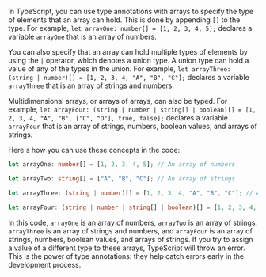 In TypeScript, you can use type annotations with arrays to specify the type of elements that an array can hold. This is done by appending `[]` to the type. For example, `let arrayOne: number[] = [1, 2, 3, 4, 5];` declares a variable `arrayOne` that is an array of numbers.

You can also specify that an array can hold multiple types of elements by using the `|` operator, which denotes a union type. A union type can hold a value of any of the types in the union. For example, `let arrayThree: (string | number)[] = [1, 2, 3, 4, "A", "B", "C"];` declares a variable `arrayThree` that is an array of strings and numbers.

Multidimensional arrays, or arrays of arrays, can also be typed. For example, `let arrayFour: (string | number | string[] | boolean)[] = [1, 2, 3, 4, "A", "B", ["C", "D"], true, false];` declares a variable `arrayFour` that is an array of strings, numbers, boolean values, and arrays of strings.

Here's how you can use these concepts in the code:

```typescript
let arrayOne: number[] = [1, 2, 3, 4, 5]; // An array of numbers

let arrayTwo: string[] = ["A", "B", "C"]; // An array of strings

let arrayThree: (string | number)[] = [1, 2, 3, 4, "A", "B", "C"]; // An array of strings and numbers

let arrayFour: (string | number | string[] | boolean)[] = [1, 2, 3, 4, "A", "B", ["C", "D"], true, false]; // An array of strings, numbers, boolean values, and arrays of strings
```

In this code, `arrayOne` is an array of numbers, `arrayTwo` is an array of strings, `arrayThree` is an array of strings and numbers, and `arrayFour` is an array of strings, numbers, boolean values, and arrays of strings. If you try to assign a value of a different type to these arrays, TypeScript will throw an error. This is the power of type annotations: they help catch errors early in the development process.
